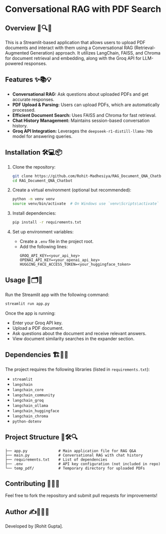 # Conversational RAG with PDF Search

## Overview 📄🔍🤖
This is a Streamlit-based application that allows users to upload PDF documents and interact with them using a Conversational RAG (Retrieval-Augmented Generation) approach. It utilizes LangChain, FAISS, and Chroma for document retrieval and embedding, along with the Groq API for LLM-powered responses.

## Features ✨📚💡
- **Conversational RAG:** Ask questions about uploaded PDFs and get accurate responses.
- **PDF Upload & Parsing:** Users can upload PDFs, which are automatically processed.
- **Efficient Document Search:** Uses FAISS and Chroma for fast retrieval.
- **Chat History Management:** Maintains session-based conversation history.
- **Groq API Integration:** Leverages the `deepseek-r1-distill-llama-70b` model for answering queries.

## Installation 🛠️💻📦

1. Clone the repository:
   ```bash
   git clone https://github.com/Rohit-Madhesiya/RAG_Document_QNA_Chatbot.git
   cd RAG_Document_QNA_Chatbot
   ```

2. Create a virtual environment (optional but recommended):
   ```bash
   python -m venv venv
   source venv/bin/activate  # On Windows use `venv\Scripts\activate`
   ```

3. Install dependencies:
   ```bash
   pip install -r requirements.txt
   ```

4. Set up environment variables:
   - Create a `.env` file in the project root.
   - Add the following lines:
     ```env
     GROQ_API_KEY=<your_api_key>
     OPENAI_API_KEY=<your_openai_api_key>
     HUGGING_FACE_ACCESS_TOKEN=<your_huggingface_token>
     ```

## Usage 🚀🗂️💬

Run the Streamlit app with the following command:
```bash
streamlit run app.py
```

Once the app is running:
- Enter your Groq API key.
- Upload a PDF document.
- Ask questions about the document and receive relevant answers.
- View document similarity searches in the expander section.

## Dependencies 🏗️📌📝
The project requires the following libraries (listed in `requirements.txt`):
- `streamlit`
- `langchain`
- `langchain_core`
- `langchain_community`
- `langchain_groq`
- `langchain_ollama`
- `langchain_huggingface`
- `langchain_chroma`
- `python-dotenv`

## Project Structure 📁🛠️🔍
```
├── app.py              # Main application file for RAG Q&A
├── main.py             # Conversational RAG with chat history
├── requirements.txt    # List of dependencies
├── .env                # API key configuration (not included in repo)
└── temp_pdf/           # Temporary directory for uploaded PDFs
```

## Contributing 🤝🔧📢
Feel free to fork the repository and submit pull requests for improvements!

## Author ✍️👨‍💻🚀
Developed by [Rohit Gupta].

